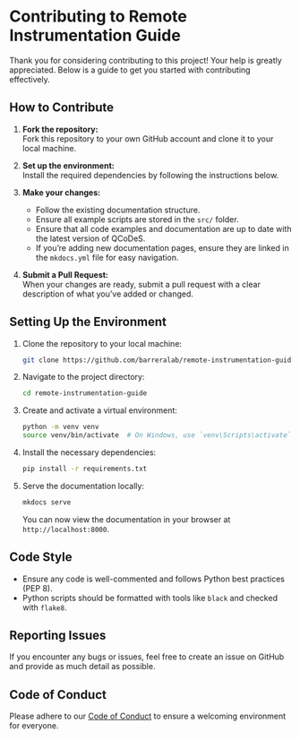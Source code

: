 # Contributing to Remote Instrumentation Guide

Thank you for considering contributing to this project! Your help is greatly appreciated. Below is a guide to get you started with contributing effectively.

## How to Contribute

1. **Fork the repository:**  
   Fork this repository to your own GitHub account and clone it to your local machine.

2. **Set up the environment:**  
   Install the required dependencies by following the instructions below.

3. **Make your changes:**
   - Follow the existing documentation structure.
   - Ensure all example scripts are stored in the `src/` folder.
   - Ensure that all code examples and documentation are up to date with the latest version of QCoDeS.
   - If you’re adding new documentation pages, ensure they are linked in the `mkdocs.yml` file for easy navigation.

4. **Submit a Pull Request:**  
   When your changes are ready, submit a pull request with a clear description of what you’ve added or changed.

## Setting Up the Environment

1. Clone the repository to your local machine:

   ```bash
   git clone https://github.com/barreralab/remote-instrumentation-guide.git
   ```

2. Navigate to the project directory:

   ```bash
   cd remote-instrumentation-guide
   ```

3. Create and activate a virtual environment:

   ```bash
   python -m venv venv
   source venv/bin/activate  # On Windows, use `venv\Scripts\activate`
   ```

4. Install the necessary dependencies:

   ```bash
   pip install -r requirements.txt
   ```

5. Serve the documentation locally:

   ```bash
   mkdocs serve
   ```

   You can now view the documentation in your browser at `http://localhost:8000`.

## Code Style

- Ensure any code is well-commented and follows Python best practices (PEP 8).
- Python scripts should be formatted with tools like `black` and checked with `flake8`.

## Reporting Issues

If you encounter any bugs or issues, feel free to create an issue on GitHub and provide as much detail as possible.

## Code of Conduct

Please adhere to our [Code of Conduct](CODE_OF_CONDUCT.md) to ensure a welcoming environment for everyone.